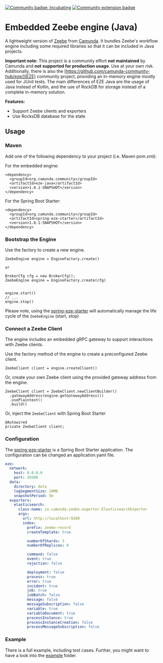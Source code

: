 [![Community badge: Incubating](https://img.shields.io/badge/Lifecycle-Incubating-blue)](https://github.com/Camunda-Community-Hub/community/blob/main/extension-lifecycle.md#incubating-)
[![Community extension badge](https://img.shields.io/badge/Community%20Extension-An%20open%20source%20community%20maintained%20project-FF4700)](https://github.com/camunda-community-hub/community)

# Embedded Zeebe engine (Java)

A lightweight version of [Zeebe](https://github.com/camunda-cloud/zeebe) from [Camunda](https://camunda.com). It bundles
Zeebe's workflow engine including some required libraries so that it can be included in Java projects.

**Important note:** This project is a community effort **not maintained** by Camunda and **not supported for production usage**. Use at your own risk. Additionally, there is also the [https://github.com/camunda-community-hub/eze/](EZE) community project, providing an in-memory engine mostly used for JUnit tests. The main differences of EZE Java are the usage of Java instead of Kotlin, and the use of RockDB for storage instead of a complete in-memory solution.

**Features:**

* Support Zeebe clients and exporters
* Use RocksDB database for the state

## Usage

### Maven

Add one of the following dependency to your project (i.e. Maven pom.xml):

For the embedded engine:

```
<dependency>
  <groupId>org.camunda.community</groupId>
  <artifactId>eze-java</artifactId>
  <version>1.0.1-SNAPSHOT</version>
</dependency>
```

For the Spring Boot Starter:

```
<dependency>
  <groupId>org.camunda.community</groupId>
  <artifactId>spring-eze-starter</artifactId>
  <version>1.0.1-SNAPSHOT</version>
</dependency>
```

### Bootstrap the Engine

Use the factory to create a new engine.

```
ZeebeEngine engine = EngineFactory.create()

or

BrokerCfg cfg = new BrokerCfg();
ZeebeEngine engine = EngineFactory.create(cfg)


engine.start()
// ...
engine.stop()
```

Please note, using the [spring-eze-starter](spring-eze-starter/) will automatically manage the life cycle of the `ZeebeEngine` (start, stop)

### Connect a Zeebe Client

The engine includes an embedded gRPC gateway to support interactions with Zeebe clients.

Use the factory method of the engine to create a preconfigured Zeebe client.

```
ZeebeClient client = engine.createClient()
```

Or, create your own Zeebe client using the provided gateway address from the engine.

```
ZeebeClient client = ZeebeClient.newClientBuilder()
  .gatewayAddress(engine.getGatewayAddress())
  .usePlaintext()
  .build()
```

Or, inject the `ZeebeClient` with Spring Boot Starter

```
@Autowired
private ZeebeClient client;
```

### Configuration

The [spring-eze-starter](spring-eze-starter/) is a Spring Boot Starter application. The configuration can be changed an application.yaml file.

```yaml
eze:
  network:
    host: 0.0.0.0
    port: 26500
  data:
    directory: data
    logSegmentSize: 10MB
    snapshotPeriod: 5m
  exporters:
    elasticsearch:
      class-name: io.camunda.zeebe.exporter.ElasticsearchExporter
      args:
        url: http://localhost:9200
        index:
          prefix: zeebe-record
          createTemplate: true

          numberOfShards: 3
          numberOfReplicas: 0

          command: false
          event: true
          rejection: false

          deployment: false
          process: true
          error: true
          incident: true
          job: true
          jobBatch: false
          message: false
          messageSubscription: false
          variable: true
          variableDocument: true
          processInstance: true
          processInstanceCreation: false
          processMessageSubscription: false

```

### Example

There is a full example, including test cases. Further, you might want to have a look into the [example](example/) folder.

